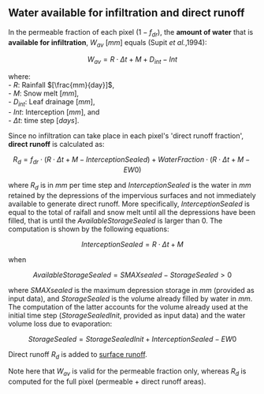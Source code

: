 ## Water available for infiltration and direct runoff

In the permeable fraction of each pixel $(1- f_{dr})$, the **amount of water** that is **available for infiltration**, $W_{av}$ $[mm]$ equals (Supit *et al.*,1994):

$$
W_{av} = R \cdot \Delta t + M + D_{int} - Int
$$

where:
<br> - $R$: 		Rainfall $[\frac{mm}{day}]$,
<br> - $M$: 	Snow melt $[mm]$,
<br> - $D_{int}$: 	Leaf drainage $[mm]$,
<br> - $Int$: 	Interception $[mm]$, and
<br> - $\Delta t$: 	time step $[days]$.

Since no infiltration can take place in each pixel's 'direct runoff fraction', **direct runoff** is calculated as:

$$
R_d = f_{dr} \cdot (R \cdot \Delta t + M - InterceptionSealed) + WaterFraction \cdot (R \cdot \Delta t + M - EW0)
$$

where $R_d$ is in $mm$ per time step and $InterceptionSealed$ is the water in $mm$ retained by the depressions of the impervious surfaces and not immediately available to generate direct runoff. 
More specifically, $InterceptionSealed$ is equal to the total of raifall and snow melt until all the depressions have been filled, that is until the $AvailableStorageSealed$ is larger than 0. The computation is shown by the following equations:

$$
InterceptionSealed = R \cdot \Delta t + M
$$ 

when 

$$
AvailableStorageSealed= SMAXsealed - StorageSealed > 0
$$

where $SMAXsealed$ is the maximum depression storage in $mm$ (provided as input data), and $StorageSealed$ is the volume already filled by water in $mm$. The computation of the latter accounts for the volume already used at the initial time step ($StorageSealedInit$, provided as input data) and the water volume loss due to evaporation:

$$
StorageSealed = StorageSealedInit + InterceptionSealed - EW0
$$

Direct runoff $R_d$ is added to [surface runoff](https://ec-jrc.github.io/lisflood-model/2_14_stdLISFLOOD_surface-runnoff-routing/).  

Note here that $W_{av}$ is valid for the permeable fraction only, whereas $R_d$ is computed for the full pixel (permeable + direct runoff areas).

